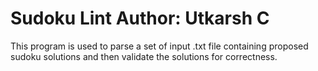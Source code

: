 Sudoku Lint
Author: Utkarsh C
=======
This program is used to parse a set of input .txt file containing proposed sudoku solutions and then validate
the solutions for correctness.
